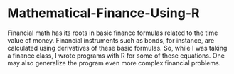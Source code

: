 # Mathematical-Finance-Using-R
Financial math has its roots in basic finance formulas related to the time value of money. Financial instruments such as bonds, for instance, are calculated using derivatives of these basic formulas.  So, while I was taking a finance class, I wrote programs with R for some of these equations. One may also generalize the program even more complex financial problems.
